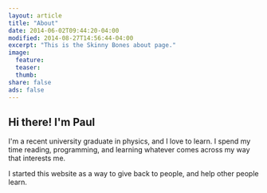 ```yaml
---
layout: article
title: "About"
date: 2014-06-02T09:44:20-04:00
modified: 2014-08-27T14:56:44-04:00
excerpt: "This is the Skinny Bones about page."
image:
  feature:
  teaser:
  thumb:
share: false
ads: false
---
```


## Hi there! I'm Paul

I'm a recent university graduate in physics, and I love to learn. I spend my time reading, programming, and learning whatever comes across my way that interests me.

I started this website as a way to give back to people, and help other people learn.
